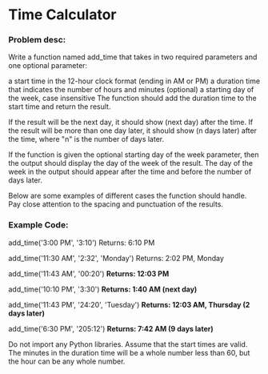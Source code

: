 # Time Calculator

### Problem desc:

Write a function named add_time that takes in two required parameters and one optional parameter:

a start time in the 12-hour clock format (ending in AM or PM)
a duration time that indicates the number of hours and minutes
(optional) a starting day of the week, case insensitive
The function should add the duration time to the start time and return the result.

If the result will be the next day, it should show (next day) after the time. If the result will be more than one day later, it should show (n days later) after the time, where "n" is the number of days later.

If the function is given the optional starting day of the week parameter, then the output should display the day of the week of the result. The day of the week in the output should appear after the time and before the number of days later.

Below are some examples of different cases the function should handle. Pay close attention to the spacing and punctuation of the results.

### Example Code:
  add_time('3:00 PM', '3:10')
  Returns: 6:10 PM

  add_time('11:30 AM', '2:32', 'Monday')
  Returns: 2:02 PM, Monday
  
  add_time('11:43 AM', '00:20')
  **Returns: 12:03 PM**
  
  add_time('10:10 PM', '3:30')
  **Returns: 1:40 AM (next day)**
  
  add_time('11:43 PM', '24:20', 'Tuesday')
  **Returns: 12:03 AM, Thursday (2 days later)**
  
  add_time('6:30 PM', '205:12')
  **Returns: 7:42 AM (9 days later)**


Do not import any Python libraries. Assume that the start times are valid. The minutes in the duration time will be a whole number less than 60, but the hour can be any whole number.


